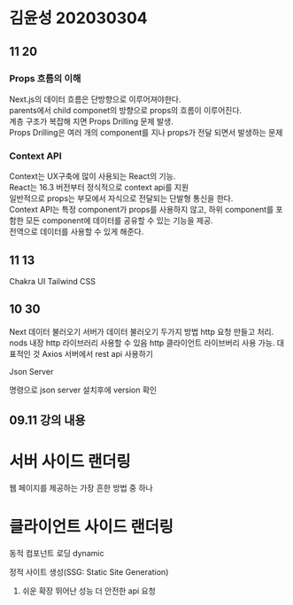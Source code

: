 # 김윤성 202030304

## 11 20
### Props 흐름의 이해 
Next.js의 데이터 흐름은 단방향으로 이루어져야한다. <br>
parents에서 child componet의 방향으로 props의 흐름이 이루어진다. <br>
계층 구조가 복잡해 지면 Props Drilling 문제 발생. <br>
Props Drilling은 여러 개의 component를 지나 props가 전달 되면서 발생하는 문제 

### Context API
Context는 UX구축에 많이 사용되는 React의 기능.<br>
React는 16.3 버전부터 정식적으로 context api를 지원 <br> 
일반적으로 props는 부모에서 자식으로 전달되는 단발형 통신을 한다. <br>
Context API는 특정 component가 props를 사용하지 않고, 하위 component를 포함한 모든 component에 데이터를 공유할 수 있는 기능을 제공. <br>
전역으로 데이터를 사용할 수 있게 해준다. <br>


## 11 13

Chakra UI
Tailwind CSS

## 10 30

Next 데이터 불러오기
서버가 데이터 불러오기 두가지 방법 http 요청 만들고 처리. nods 내장 http 라이브러리 사용할 수 있음 http 클라이언트 라이브버리 사용 가능. 대표적인 것 Axios
서버에서 rest api 사용하기

Json Server

명령으로 json server 설치후에 version 확인

## 09.11 강의 내용

# 서버 사이드 랜더링 
웹 페이지를 제공하는 가장 흔한 방법 중 하나

# 클라이언트 사이드 랜더링 

동적 컴포넌트 로딩 dynamic

정적 사이트 생성(SSG: Static Site Generation)
1. 쉬운 확장 뛰어난 성능 더 안전한 api 요청